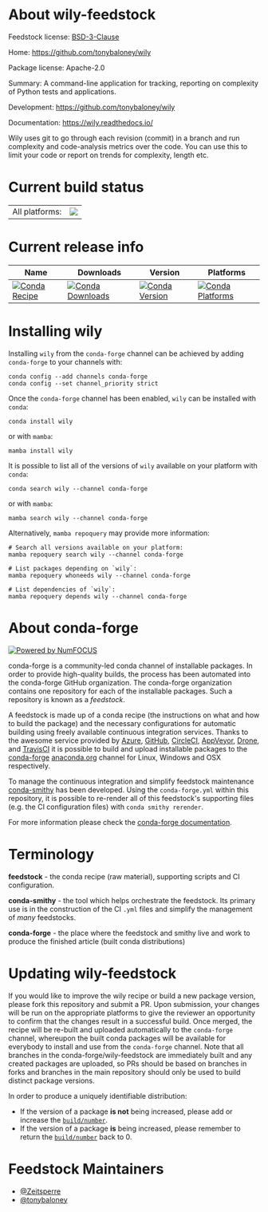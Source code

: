About wily-feedstock
====================

Feedstock license: [BSD-3-Clause](https://github.com/conda-forge/wily-feedstock/blob/main/LICENSE.txt)

Home: https://github.com/tonybaloney/wily

Package license: Apache-2.0

Summary: A command-line application for tracking, reporting on complexity of Python tests and applications.

Development: https://github.com/tonybaloney/wily

Documentation: https://wily.readthedocs.io/

Wily uses git to go through each revision (commit) in a branch and run complexity
and code-analysis metrics over the code. You can use this to limit your code or
report on trends for complexity, length etc.


Current build status
====================


<table><tr><td>All platforms:</td>
    <td>
      <a href="https://dev.azure.com/conda-forge/feedstock-builds/_build/latest?definitionId=15854&branchName=main">
        <img src="https://dev.azure.com/conda-forge/feedstock-builds/_apis/build/status/wily-feedstock?branchName=main">
      </a>
    </td>
  </tr>
</table>

Current release info
====================

| Name | Downloads | Version | Platforms |
| --- | --- | --- | --- |
| [![Conda Recipe](https://img.shields.io/badge/recipe-wily-green.svg)](https://anaconda.org/conda-forge/wily) | [![Conda Downloads](https://img.shields.io/conda/dn/conda-forge/wily.svg)](https://anaconda.org/conda-forge/wily) | [![Conda Version](https://img.shields.io/conda/vn/conda-forge/wily.svg)](https://anaconda.org/conda-forge/wily) | [![Conda Platforms](https://img.shields.io/conda/pn/conda-forge/wily.svg)](https://anaconda.org/conda-forge/wily) |

Installing wily
===============

Installing `wily` from the `conda-forge` channel can be achieved by adding `conda-forge` to your channels with:

```
conda config --add channels conda-forge
conda config --set channel_priority strict
```

Once the `conda-forge` channel has been enabled, `wily` can be installed with `conda`:

```
conda install wily
```

or with `mamba`:

```
mamba install wily
```

It is possible to list all of the versions of `wily` available on your platform with `conda`:

```
conda search wily --channel conda-forge
```

or with `mamba`:

```
mamba search wily --channel conda-forge
```

Alternatively, `mamba repoquery` may provide more information:

```
# Search all versions available on your platform:
mamba repoquery search wily --channel conda-forge

# List packages depending on `wily`:
mamba repoquery whoneeds wily --channel conda-forge

# List dependencies of `wily`:
mamba repoquery depends wily --channel conda-forge
```


About conda-forge
=================

[![Powered by
NumFOCUS](https://img.shields.io/badge/powered%20by-NumFOCUS-orange.svg?style=flat&colorA=E1523D&colorB=007D8A)](https://numfocus.org)

conda-forge is a community-led conda channel of installable packages.
In order to provide high-quality builds, the process has been automated into the
conda-forge GitHub organization. The conda-forge organization contains one repository
for each of the installable packages. Such a repository is known as a *feedstock*.

A feedstock is made up of a conda recipe (the instructions on what and how to build
the package) and the necessary configurations for automatic building using freely
available continuous integration services. Thanks to the awesome service provided by
[Azure](https://azure.microsoft.com/en-us/services/devops/), [GitHub](https://github.com/),
[CircleCI](https://circleci.com/), [AppVeyor](https://www.appveyor.com/),
[Drone](https://cloud.drone.io/welcome), and [TravisCI](https://travis-ci.com/)
it is possible to build and upload installable packages to the
[conda-forge](https://anaconda.org/conda-forge) [anaconda.org](https://anaconda.org/)
channel for Linux, Windows and OSX respectively.

To manage the continuous integration and simplify feedstock maintenance
[conda-smithy](https://github.com/conda-forge/conda-smithy) has been developed.
Using the ``conda-forge.yml`` within this repository, it is possible to re-render all of
this feedstock's supporting files (e.g. the CI configuration files) with ``conda smithy rerender``.

For more information please check the [conda-forge documentation](https://conda-forge.org/docs/).

Terminology
===========

**feedstock** - the conda recipe (raw material), supporting scripts and CI configuration.

**conda-smithy** - the tool which helps orchestrate the feedstock.
                   Its primary use is in the construction of the CI ``.yml`` files
                   and simplify the management of *many* feedstocks.

**conda-forge** - the place where the feedstock and smithy live and work to
                  produce the finished article (built conda distributions)


Updating wily-feedstock
=======================

If you would like to improve the wily recipe or build a new
package version, please fork this repository and submit a PR. Upon submission,
your changes will be run on the appropriate platforms to give the reviewer an
opportunity to confirm that the changes result in a successful build. Once
merged, the recipe will be re-built and uploaded automatically to the
`conda-forge` channel, whereupon the built conda packages will be available for
everybody to install and use from the `conda-forge` channel.
Note that all branches in the conda-forge/wily-feedstock are
immediately built and any created packages are uploaded, so PRs should be based
on branches in forks and branches in the main repository should only be used to
build distinct package versions.

In order to produce a uniquely identifiable distribution:
 * If the version of a package **is not** being increased, please add or increase
   the [``build/number``](https://docs.conda.io/projects/conda-build/en/latest/resources/define-metadata.html#build-number-and-string).
 * If the version of a package **is** being increased, please remember to return
   the [``build/number``](https://docs.conda.io/projects/conda-build/en/latest/resources/define-metadata.html#build-number-and-string)
   back to 0.

Feedstock Maintainers
=====================

* [@Zeitsperre](https://github.com/Zeitsperre/)
* [@tonybaloney](https://github.com/tonybaloney/)

